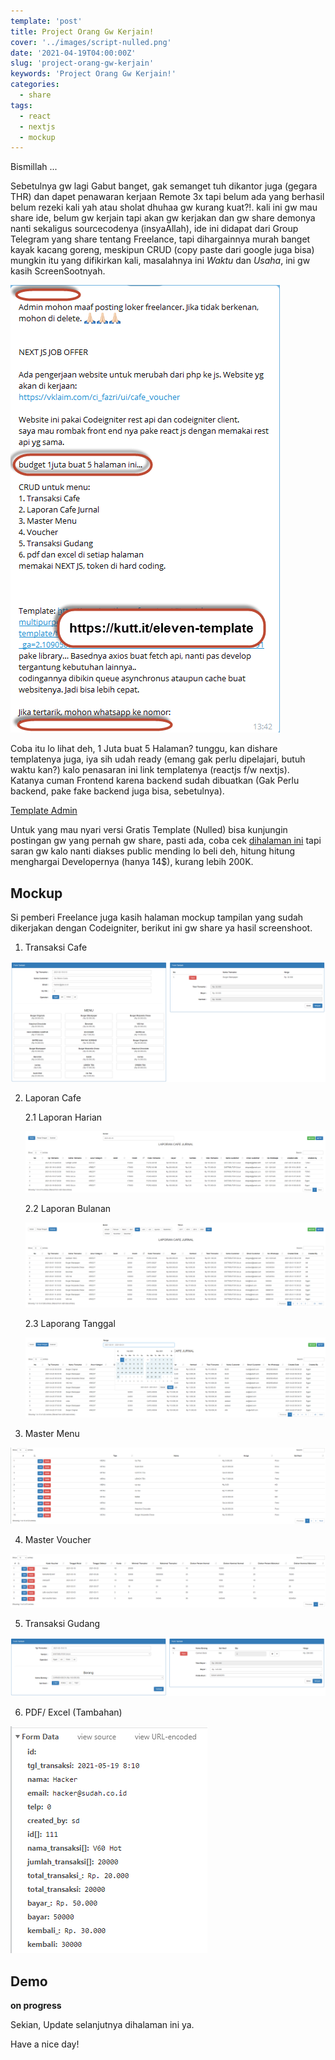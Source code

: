 ```yaml
---
template: 'post'
title: Project Orang Gw Kerjain!
cover: '../images/script-nulled.png'
date: '2021-04-19T04:00:00Z'
slug: 'project-orang-gw-kerjain'
keywords: 'Project Orang Gw Kerjain!'
categories:
  - share
tags:
  - react
  - nextjs
  - mockup
---
```


Bismillah ...

Sebetulnya gw lagi Gabut banget, gak semanget tuh dikantor juga (gegara THR) dan dapet penawaran kerjaan Remote 3x tapi belum ada yang berhasil belum rezeki kali yah atau sholat dhuhaa gw kurang kuat?!.
kali ini gw mau share ide, belum gw kerjain tapi akan gw kerjakan dan gw share demonya nanti sekaligus sourcecodenya (insyaAllah), ide ini didapat dari Group Telegram yang share tentang Freelance, tapi dihargainnya murah banget kayak kacang goreng, meskipun CRUD (copy paste dari google juga bisa) mungkin itu yang difikirkan kali, masalahnya ini *Waktu* dan *Usaha*, ini gw kasih ScreenSootnyah.

![Freelance](../images/kerjaan-orang.png)

Coba itu lo lihat deh, 1 Juta buat 5 Halaman? tunggu, kan dishare templatenya juga, iya sih udah ready (emang gak perlu dipelajari, butuh waktu kan?) kalo penasaran ini link templatenya (reactjs f/w nextjs). Katanya cuman Frontend karena backend sudah dibuatkan (Gak Perlu backend, pake fake backend juga bisa, sebetulnya). 

[Template Admin](https://kutt.it/eleven-template)

Untuk yang mau nyari versi Gratis Template (Nulled) bisa kunjungin postingan gw yang pernah gw share, pasti ada, coba cek [dihalaman ini](daftar-website-penyedia-script-nulled) tapi saran gw kalo nanti diakses public mending lo beli deh, hitung hitung menghargai Developernya (hanya 14$), kurang lebih 200K.

## Mockup

Si pemberi Freelance juga kasih halaman mockup tampilan yang sudah dikerjakan dengan Codeigniter, berikut ini gw share ya hasil screenshoot.

1. Transaksi Cafe

![Transaksi Order Makanan](../images/kerjaan-orang-order-makanan.png)

2. Laporan Cafe

    2.1 Laporan Harian

    ![Laporan Harian](../images/kerjaan-orang-laporan-harian.png)

    2.2 Laporan Bulanan

    ![Laporan Bulanan](../images/kerjaan-orang-laporan-bulanan.png)

    2.3 Laporang Tanggal

    ![Laporan Tanggal](../images/kerjaan-orang-laporan-tanggal.png)


3. Master Menu

![Master Menu](../images/kerjaan-orang-master-menu.png)

4. Master Voucher

![Master Voucher](../images/kerjaan-orang-makan-hemat.png)

5. Transaksi Gudang

![Transaksi Gudang](../images/kerjaan-orang-transaksi-gudang.png)

6. PDF/ Excel (Tambahan)

![Post Data Order Makanan](../images/kerjaan-orang-post-data-order-makanan.png)


## Demo

**on progress**

Sekian, Update selanjutnya dihalaman ini ya.

Have a nice day!